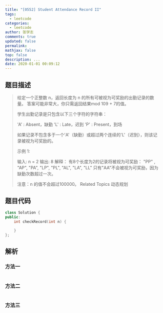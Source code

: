 ```yaml
---
title: "[0552] Student Attendance Record II"
tags:
  - leetcode
categories:
  - leetcode
author: 张学志
comments: true
updated: false
permalink:
mathjax: false
top: false
description: ...
date: 2020-01-01 00:09:12
---
```


## 题目描述

> 给定一个正整数 n，返回长度为 n 的所有可被视为可奖励的出勤记录的数量。 答案可能非常大，你只需返回结果mod 109 + 7的值。 
> 
> 学生出勤记录是只包含以下三个字符的字符串： 
> 
> 
> 'A' : Absent，缺勤 
> 'L' : Late，迟到 
> 'P' : Present，到场 
> 
> 
> 如果记录不包含多于一个'A'（缺勤）或超过两个连续的'L'（迟到），则该记录被视为可奖励的。 
> 
> 示例 1: 
> 
> 
> 输入: n = 2
> 输出: 8 
> 解释：
> 有8个长度为2的记录将被视为可奖励：
> "PP" , "AP", "PA", "LP", "PL", "AL", "LA", "LL"
> 只有"AA"不会被视为可奖励，因为缺勤次数超过一次。 
> 
> 注意：n 的值不会超过100000。 
> Related Topics 动态规划

## 题目代码

```cpp
class Solution {
public:
    int checkRecord(int n) {
        
    }
};
```

## 解析

### 方法一

```cpp

```

### 方法二

```cpp

```

### 方法三

```cpp

```

